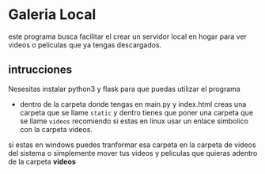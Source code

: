 # Galeria Local

este programa busca facilitar el crear un servidor local en hogar para ver videos o peliculas que ya tengas descargados.

## intrucciones

Nesesitas instalar python3 y flask para que puedas utilizar el programa

- dentro de la carpeta donde tengas en main.py y index.html creas una carpeta que se llame `static` y dentro tienes que poner una carpeta que se llame  `videos` recomiendo si estas en linux usar un enlace simbolico con la carpeta videos.

si estas en windows puedes tranformar esa carpeta en la carpeta de videos del sistema o simplemente mover tus videos y peliculas que quieras adentro de la carpeta **videos**
